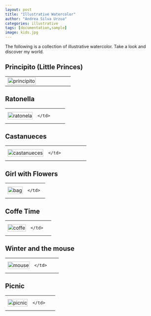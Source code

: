 ```yaml
---
layout: post
title: "Illustrative Watercolor"
author: "Andrea Silva Urzua"
categories: illustrative
tags: [documentation,sample]
image: kids.jpg
---
```


The following is a collection of illustrative watercolor. Take a look and discover my world.
## Principito (Little Princes)
<table border="0" style="width:100%">
<tr>
    <td style="width:50%">
        <img border="0" alt="principito" src="https://andreasilvau.github.io/assets/img/principito.jpg" style="width:100%">
    </td>
    <td style="width:50%">
    </td>
</tr>
</table>

## Ratonella
<table border="0" style="width:100%">
<tr>
    <td style="width:50%">
        <img border="0" alt="ratonela" src="https://andreasilvau.github.io/assets/img/ratonela.jpg" style="width:100%">
    </td>
    <td style="width:50%">

    </td>
</tr>
</table>

## Castanueces
<table border="0" style="width:100%">
<tr>
    <td style="width:50%">
        <img border="0" alt="castanueces" src="https://andreasilvau.github.io/assets/img/castanueces.jpg" style="width:100%">
    </td>
    <td style="width:50%">

    </td>
</tr>
</table>

## Girl with Flowers
<table border="0" style="width:100%">
<tr>
    <td style="width:50%">
        <img border="0" alt="bag" src="https://andreasilvau.github.io/assets/img/bag.jpeg" style="width:100%">
    </td>
    <td style="width:50%">

    </td>
</tr>
</table>

## Coffe Time
<table border="0" style="width:100%">
<tr>
    <td style="width:50%">
        <img border="0" alt="coffe" src="https://andreasilvau.github.io/assets/img/coffe.jpeg" style="width:100%">
    </td>
    <td style="width:50%">

    </td>
</tr>
</table>

## Winter and the mouse
<table border="0" style="width:100%">
<tr>
    <td style="width:50%">
        <img border="0" alt="mouse" src="https://andreasilvau.github.io/assets/img/mouse.jpeg" style="width:100%">
    </td>
    <td style="width:50%">

    </td>
</tr>
</table>

## Picnic
<table border="0" style="width:100%">
<tr>
    <td style="width:50%">
        <img border="0" alt="picnic" src="https://andreasilvau.github.io/assets/img/picnic.jpg" style="width:100%">
    </td>
    <td style="width:50%">

    </td>
</tr>
</table>
